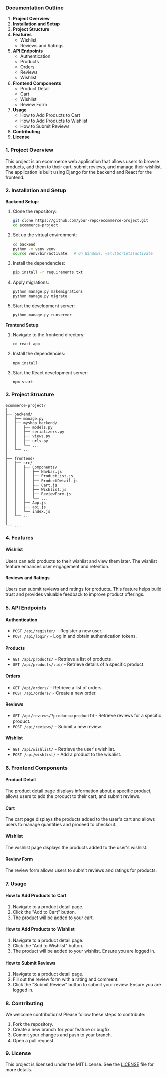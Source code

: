 ### Documentation Outline

1. **Project Overview**
2. **Installation and Setup**
3. **Project Structure**
4. **Features**
   - Wishlist
   - Reviews and Ratings
5. **API Endpoints**
   - Authentication
   - Products
   - Orders
   - Reviews
   - Wishlist
6. **Frontend Components**
   - Product Detail
   - Cart
   - Wishlist
   - Review Form
7. **Usage**
   - How to Add Products to Cart
   - How to Add Products to Wishlist
   - How to Submit Reviews
8. **Contributing**
9. **License**

### 1. Project Overview

This project is an ecommerce web application that allows users to browse products, add them to their cart, submit reviews, and manage their wishlist. The application is built using Django for the backend and React for the frontend.

### 2. Installation and Setup

**Backend Setup**:
1. Clone the repository:
   ```sh
   git clone https://github.com/your-repo/ecommerce-project.git
   cd ecommerce-project
   ```

2. Set up the virtual environment:
   ```sh
   cd backend
   python -m venv venv
   source venv/bin/activate   # On Windows: venv\Scripts\activate
   ```

3. Install the dependencies:
   ```sh
   pip install -r requirements.txt
   ```

4. Apply migrations:
   ```sh
   python manage.py makemigrations
   python manage.py migrate
   ```

5. Start the development server:
   ```sh
   python manage.py runserver
   ```

**Frontend Setup**:
1. Navigate to the frontend directory:
   ```sh
   cd react-app
   ```

2. Install the dependencies:
   ```sh
   npm install
   ```

3. Start the React development server:
   ```sh
   npm start
   ```

### 3. Project Structure

```
ecommerce-project/
│
├── backend/
│   ├── manage.py
│   ├── myshop_backend/
│   │   ├── models.py
│   │   ├── serializers.py
│   │   ├── views.py
│   │   ├── urls.py
│   │   └── ...
│   └── ...
│
├── frontend/
│   ├── src/
│   │   ├── Components/
│   │   │   ├── Navbar.js
│   │   │   ├── ProductList.js
│   │   │   ├── ProductDetail.js
│   │   │   ├── Cart.js
│   │   │   ├── Wishlist.js
│   │   │   ├── ReviewForm.js
│   │   │   └── ...
│   │   ├── App.js
│   │   ├── api.js
│   │   └── index.js
│   └── ...
│
└── ...
```

### 4. Features

#### Wishlist
Users can add products to their wishlist and view them later. The wishlist feature enhances user engagement and retention.

#### Reviews and Ratings
Users can submit reviews and ratings for products. This feature helps build trust and provides valuable feedback to improve product offerings.

### 5. API Endpoints

#### Authentication
- `POST /api/register/` - Register a new user.
- `POST /api/login/` - Log in and obtain authentication tokens.

#### Products
- `GET /api/products/` - Retrieve a list of products.
- `GET /api/products/:id/` - Retrieve details of a specific product.

#### Orders
- `GET /api/orders/` - Retrieve a list of orders.
- `POST /api/orders/` - Create a new order.

#### Reviews
- `GET /api/reviews/?product=:productId` - Retrieve reviews for a specific product.
- `POST /api/reviews/` - Submit a new review.

#### Wishlist
- `GET /api/wishlist/` - Retrieve the user's wishlist.
- `POST /api/wishlist/` - Add a product to the wishlist.

### 6. Frontend Components

#### Product Detail
The product detail page displays information about a specific product, allows users to add the product to their cart, and submit reviews.

#### Cart
The cart page displays the products added to the user's cart and allows users to manage quantities and proceed to checkout.

#### Wishlist
The wishlist page displays the products added to the user's wishlist.

#### Review Form
The review form allows users to submit reviews and ratings for products.

### 7. Usage

#### How to Add Products to Cart
1. Navigate to a product detail page.
2. Click the "Add to Cart" button.
3. The product will be added to your cart.

#### How to Add Products to Wishlist
1. Navigate to a product detail page.
2. Click the "Add to Wishlist" button.
3. The product will be added to your wishlist. Ensure you are logged in.

#### How to Submit Reviews
1. Navigate to a product detail page.
2. Fill out the review form with a rating and comment.
3. Click the "Submit Review" button to submit your review. Ensure you are logged in.

### 8. Contributing
We welcome contributions! Please follow these steps to contribute:
1. Fork the repository.
2. Create a new branch for your feature or bugfix.
3. Commit your changes and push to your branch.
4. Open a pull request.

### 9. License
This project is licensed under the MIT License. See the [LICENSE](LICENSE) file for more details.